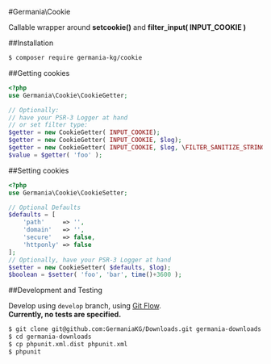 #Germania\Cookie

Callable wrapper around **setcookie()** and **filter\_input( INPUT_COOKIE )**


##Installation

```bash
$ composer require germania-kg/cookie
```


##Getting cookies

```php
<?php
use Germania\Cookie\CookieGetter;

// Optionally:
// have your PSR-3 Logger at hand
// or set filter type:
$getter = new CookieGetter( INPUT_COOKIE);
$getter = new CookieGetter( INPUT_COOKIE, $log);
$getter = new CookieGetter( INPUT_COOKIE, $log, \FILTER_SANITIZE_STRING);
$value = $getter( 'foo' );
```


##Setting cookies

```php
<?php
use Germania\Cookie\CookieSetter;

// Optional Defaults
$defaults = [
    'path'     => '',
    'domain'   => '',
    'secure'   => false,
    'httponly' => false
];
// Optionally, have your PSR-3 Logger at hand
$setter = new CookieSetter( $defaults, $log);
$boolean = $setter( 'foo', 'bar', time()+3600 );
```




##Development and Testing

Develop using `develop` branch, using [Git Flow](https://github.com/nvie/gitflow).   
**Currently, no tests are specified.**

```bash
$ git clone git@github.com:GermaniaKG/Downloads.git germania-downloads
$ cd germania-downloads
$ cp phpunit.xml.dist phpunit.xml
$ phpunit
```

